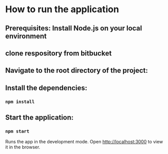 # How to run the application


## Prerequisites: Install Node.js on your local environment


## clone respository from bitbucket
## Navigate to the root directory of the project:


## Install the dependencies:
### `npm install`

## Start the application:
### `npm start`


Runs the app in the development mode.
Open [http://localhost:3000](http://localhost:3000) to view it in the browser.

